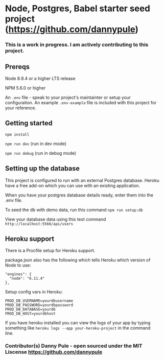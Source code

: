 # Node, Postgres, Babel starter seed project (https://github.com/dannypule)

### This is a work in progress. I am actively contributing to this project.

## Prereqs

Node 8.9.4 or a higher LTS release

NPM 5.6.0 or higher

An `.env` file - speak to your project's maintainter or setup your
configuration. An example `.env-example` file is included with this project for
your reference.

## Getting started

`npm install`

`npm run dev` (run in dev mode)

`npm run debug` (run in debug mode)

## Setting up the database

This project is configured to run with an external Postgres database. Heroku
have a free add-on which you can use with an existing application.

When you have your postgres database details ready, enter them into the .env
file.

To seed the db with demo data, run this command `npm run setup:db`

View your database data using this test command
`http://localhost:5566/api/users`

## Heroku support

There is a Procfile setup for Heroku support.

package.json also has the following which tells Heroku which version of Node to
use:

```
"engines": {
  "node": "6.11.4"
},
```

Setup config vars in Heroku:

```
PROD_DB_USERNAME=yourdbusername
PROD_DB_PASSWORD=yourdbpassword
PROD_DB_DATABASE=yourdb
PROD_DB_HOST=yourdbhost
```

If you have heroku installed you can view the logs of your app by typing
something like `heroku logs --app your-heroku-project` in the command line.

### Contributor(s) Danny Pule - open sourced under the MIT Liscense https://github.com/dannypule
